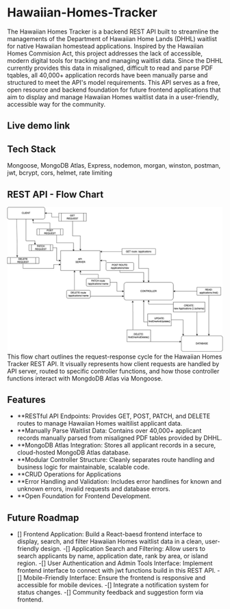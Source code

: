 # Hawaiian-Homes-Tracker
The Hawaiian Homes Tracker is a backend REST API built to streamline the managements of the Department of Hawaiian Home Lands (DHHL) waitlist for native Hawaiian homestead applications. 
Inspired by the Hawaiian Homes Commision Act, this project addresses the lack of accessible, modern digital tools for tracking and managing waitlist data. Since the DHHL currently provides this data in misaligned, difficult to read and parse PDF tqables, all 40,000+ application records have been manually parse and structured to meet the API's model requirements. 
This API serves as a free, open resource and backend foundation for future frontend applications that aim to display and manage Hawaiian Homes waitlist data in a user-friendly, accessible way for the community.

## Live demo link


## Tech Stack
Mongoose, MongoDB Atlas, Express, nodemon, morgan, winston, postman, jwt, bcrypt, cors, helmet, rate limiting

## REST API - Flow Chart
![Flow Chart ](docs/Hawaiian-Homes%20REST%20API.drawio.png)
This flow chart outlines the request-response cycle for the Hawaiian Homes Tracker REST API. It visually represents how client requests are handled by API server,
routed to specific controller functions, and how those controller functions interact with MongdoDB Atlas via Mongoose.

## Features
- **RESTful API Endpoints: 
Provides GET, POST, PATCH, and DELETE routes to manage Hawaiian Homes waitilist applicant data.
- **Manually Parse Waitlist Data:
Contains over 40,000+ applicant records manually parsed from misaligned PDF tables provided by DHHL.
- **MongoDB Atlas Integration:
Stores all applicant records in a secure, cloud-hosted MongoDB Atlas database.
- **Modular Controller Structure:
Cleanly separates route handling and business logic for maintainable, scalable code.
- **CRUD Operations for Applications
- **Error Handling and Validation:
Includes error handlines for known and unknown errors, invalid requests and database errors.
- **Open Foundation for Frontend Development.


## Future Roadmap
- [] Frontend Application: Build a React-baesd frontend interface to display, search, and filter Hawaiian Homes waitlist data in a clean, user-friendly design.
-[] Application Search and Filtering: Allow users to search applicants by name, application date, rank by area, or island region.
-[] User Authentication and Admin Tools Interface: Implement frontend interface to connect with jwt functions build in this REST API.
-[] Mobile-Friendly Interface: Ensure the frontend is responsive and accessible for mobile devices.
-[] Integrate a notification system for status changes.
-[] Community feedback and suggestion form via frontend.